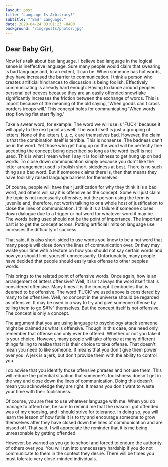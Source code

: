 ```yaml
---
layout: post
title: "Language Is Arbitrary!"
subtitle: "'Bad' Language."
date: 2020-04-24 03:01:23 -0400
background: '/img/posts/photo7.jpg'
---
```

## Dear Baby Girl,

<p>Now let's talk about bad language. I believe bad language in the logical sense is ineffective language. Sure many people would claim that swearing is bad language and, to an extent, it can be. When someone has hot words, they have increased the barrier to communication. I think a person who creates artificial hindrances to discussion is being foolish.  Effectively communicating is already hard enough.  Having to dance around peoples personal pet peeves because they are an easily offended snowflake significantly increases the friction between the exchange of words.  This is import because of the meaning of the old saying, 'When goods can't cross borders troops will.'  This concept holds for communicating 'When words stop flowing fist start flying.'</p>

<p>Take a swear word, for example. The word we will use is 'FUCK' because it will apply to the next point as well. The word itself is just a grouping of letters. None of the letters f, u, c, k are themselves bad. However, the claim is that the combination itself is terrible. This is nonsense. The badness can't be in the word. Yet those who get hung up on the word will be perfectly fine accepting the concept being described so long as the word itself is not used. This is what I mean when I say it is foolishness to get hung up on bad words. To close down communication simply because you don't like the letter arrangement used is foolish short-sidedness at best. There is no such thing as a bad word. But if someone claims there is, then that means they have foolishly raised language barriers for themselves.</p>

<p>Of course, people will have their justification for why they think it is a bad word, and others will say it is offensive as the concept. Some will just claim the topic is not necessarily offensive, but the person using the term is juvenile and, therefore, not worth talking to or a whole host of justification to close the lines of communication. I think it is a failure if someone closes down dialogue due to a trigger or hot word for whatever word it may be. The words being used should not be the point of importance. The important part is to get the concept across. Putting artificial limits on language use increases the difficulty of success.</p> 

<p>That said, it is also short-sided to use words you know to be a hot word that many people will close down the lines of communication over. Or they may waste your time with a lecture on how you should not say certain words and how you should limit yourself unnecessarily.  Unfortunately, many people have decided that people should easily take offense to other peoples words.</p>

<p>This brings to the related point of offensive words. Once again, how is an arrangement of letters offensive? Well, it isn't always the word itself that is considered offensive.  Many times it is the concept it embodies that is deemed to be offensive. The word 'FUCK' we used above is considered by many to be offensive. Well, no concept in the universe should be regarded as offensive. It may be used in a way to try and give someone offense by telling them to go $#%^ themselves. But the concept itself is not offensive. The concept is only a concept.</p>

<p>The argument that you are using language to psychology attack someone might be claimed as what is offensive. Though in this case, one need only remember that offense can only ever be offered. Whether or not you take it is your choice. However, many people will take offense at many different things failing to realize that it is their choice to take offense.  That doesn't mean you need to like someone. It means that you don't give them power over you.  A jerk is a jerk, but don't provide them with the ability to control you.</p>

<p>I do advise that you identify those offensive phrases and not use them. This will reduce the potential situation that someone's foolishness doesn't get in the way and close down the lines of communication. Doing this doesn't mean you acknowledge they are right. It means you don't want to waste your time with their foolishness.</p>

<p>Of course, you are free to use whatever language with me. When you do manage to offend me, be sure to remind me that the reason I got offended was of my choosing, and I should strive for tolerance. In doing so, you will learn the lesson of how futile it is to try and encourage someone to grow themselves after they have closed down the lines of communication and are pissed off. That said, I will appreciate the reminder that it is me being unreasonable by getting offended.</p>

<p>However, be warned as you go to school and forced to endure the authority of others over you.  You will run into unnecessary hardship if you do not communicate to them in the context they desire. There will be times you must tolerate very close-minded individuals.</p>
